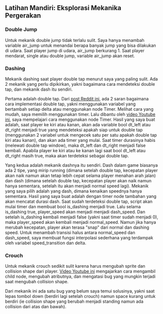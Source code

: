 ## Latihan Mandiri: Eksplorasi Mekanika Pergerakan

### Double Jump
Untuk mekanik double jump tidak terlalu sulit. Saya hanya menambah variable air_jump untuk menandai berapa banyak jump yang bisa dilakukan di udara. Saat player jump di udara, air_jump berkurang 1. Saat player mendarat, single atau double jump, variable air_jump akan reset.

### Dashing
Mekanik dashing saat player double tap menurut saya yang paling sulit. Ada 2 mekanik yang perlu dipikirkan, yakni bagaimana cara mendeteksi double tap, dan mekanik dash itu sendiri. 

Pertama adalah double tap. Dari [post Reddit ini](https://www.reddit.com/r/godot/comments/9959v3/double_tap/), ada 2 saran bagaimana cara implementasi double tap, yakni menggunakan variabel yang bertambah setiap delta atau menggunakan node Timer. Melihat cara yang mudah, saya memilih menggunakan timer. Lalu dibantu oleh [video Youtube ini](https://www.youtube.com/watch?v=PK1Fum0t4iU), saya mempelajari cara menggunakan node Timer. Hasil yang saya buat adalah, saat player ke kiri atau kanan, akan ada variable bool dt_left atau dt_right menjadi true yang mendeteksi apakah siap untuk double tap (menggunakan 2 variabel untuk mengecek satu per satu apakah double tap kiri atau kanan), dan akan ada timer yang mulai. Saat timer durasinya habis (melewati double tap window), maka dt_left dan dt_right menjadi false kembali. Apabila player ke kiri atau ke kanan lagi saat bool dt_left atau dt_right masih true, maka akan terdeteksi sebagai double tap.

Yang kedua adalah mekanik dashnya itu sendiri. Dash dalam game biasanya ada 2 tipe, yang mirip running (dimana setelah double tap, kecepatan player akan naik namun akan tetap lebih cepat selama player menahan arah jalan) dan dash (dimana setelah double tap, kecepatan player akan naik namun hanya sementara, setelah itu akan menjadi normal speed lagi). Mekanik yang saya pilih adalah yang dash, dimana kenaikan speednya hanya sementara. Hasil yang saya buat adalah dengan timer node tambahan yang akan mencatat durasi dash. Saat sudah terdeteksi double tap, script akan mulai timer dan membuat bool is_dashing menjadi true. Lalu selama is_dashing true, player_speed akan menjadi menjadi dash_speed. Dan setelah is_dashing kembali menjadi false (yakni saat timer sudah menjadi 0), maka player_speed akan kembali menjadi normal_speed. Namun jika hanya merubah kecepatan, player akan terasa "snap" dari normal dan dashing speed. Untuk menambah transisi halus antara normal_speed dan dash_speed, saya membuat fungsi interpolasi sederhana yang terdampak oleh variabel speed_transition dan delta.

### Crouch
Untuk mekanik crouch sedikit sulit karena harus mengubah sprite dan collision shape dari player. [Video Youtube ini](https://www.youtube.com/watch?v=Hpbn-w7H2V4) mengajarkan cara mengambil child node, mengubah atributnya, dan mengatasi bug yang mungkin terjadi saat mengubah collision shape.

Dari mekanik ini ada satu bug yang belum saya temui solusinya, yakni saat lepas tombol down (berdiri lagi setelah crouch) namun space kurang untuk berdiri (ie collision shape yang berubah menjadi standing namun ada collision dari atas dan bawah).
